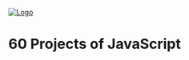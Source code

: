[![Logo](https://raw.githubusercontent.com/AyushSaini00/60minuteJavaScript/main/.assets/60MinuteJs-logo.jpg)](https://60projectsjs.vercel.app)
# 60 Projects of JavaScript
